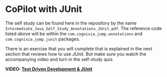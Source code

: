 

<h1>CoPilot with JUnit</h1>


<p>The self study can be found here in the repository by the name <code>Intermediate_Java_Self_Study_Annotations_JUnit.pdf</code>. The reference code listed above will be within the <code>com.cognixia.jump.annotations</code> and <code>com.cognixia.jump.junit</code> packages.</p>

<p>There is an exercise that you will complete that is explained in the next section that reviews how to use JUnit. But make sure you watch the accompanying video and turn in the self-study quiz.</p>

<b>VIDEO:  <a href="https://youtu.be/rwQakhL3wMI">Test Driven Development & JUnit</a> </b>


